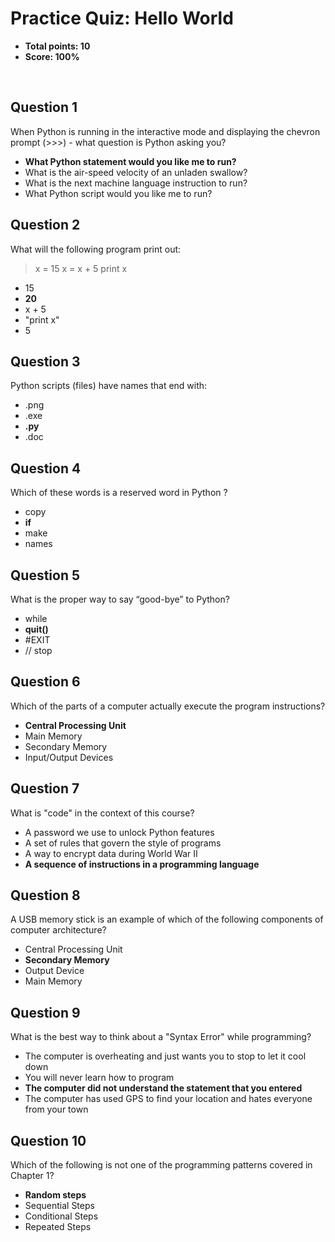 # Practice Quiz: Hello World
* **Total points: 10**
* **Score: 100%**

<br>

## Question 1

When Python is running in the interactive mode and displaying the chevron prompt (>>>) - 
what question is Python asking you?

* **What Python statement would you like me to run?**
* What is the air-speed velocity of an unladen swallow?
* What is the next machine language instruction to run?
* What Python script would you like me to run?


## Question 2
What will the following program print out:
> x = 15
> x = x + 5
> print x

* 15
* **20**
* x + 5
* "print x"
* 5

## Question 3
Python scripts (files) have names that end with:

* .png
* .exe
* **.py**
* .doc

## Question 4
Which of these words is a reserved word in Python ?

* copy
* **if**
* make
* names

## Question 5
What is the proper way to say “good-bye” to Python?

* while
* **quit()**
* #EXIT
* // stop


## Question 6
Which of the parts of a computer actually execute the program instructions?

* **Central Processing Unit**
* Main Memory
* Secondary Memory
* Input/Output Devices



## Question 7
What is "code" in the context of this course?

* A password we use to unlock Python features
* A set of rules that govern the style of programs
* A way to encrypt data during World War II
* **A sequence of instructions in a programming language**


## Question 8
A USB memory stick is an example of which of the following components of computer architecture?

* Central Processing Unit
* **Secondary Memory**
* Output Device
* Main Memory


## Question 9
What is the best way to think about a "Syntax Error" while programming?

* The computer is overheating and just wants you to stop to let it cool down
* You will never learn how to program
* **The computer did not understand the statement that you entered**
* The computer has used GPS to find your location and hates everyone from your town


## Question 10
Which of the following is not one of the programming patterns covered in Chapter 1?

* **Random steps**
* Sequential Steps
* Conditional Steps
* Repeated Steps

